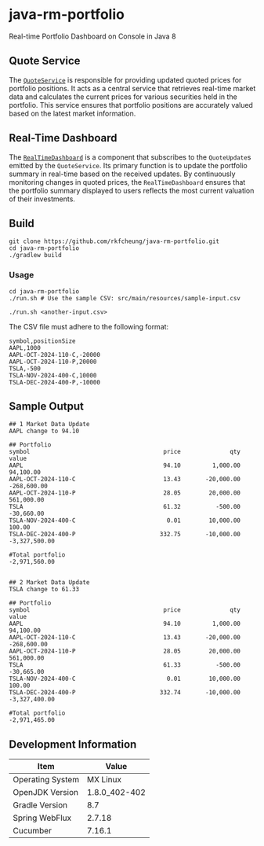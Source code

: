 # java-rm-portfolio

Real-time Portfolio Dashboard on Console in Java 8

## Quote Service

The [`QuoteService`](src/main/java/com/rkfcheung/portfolio/service/QuoteService.java) is responsible for providing
updated quoted prices for portfolio positions. It acts as a central service that retrieves real-time market data and
calculates the current prices for various securities held in the portfolio. This service ensures that portfolio
positions are accurately valued based on the latest market information.

## Real-Time Dashboard

The [`RealTimeDashboard`](src/main/java/com/rkfcheung/portfolio/service/RealTimeDashboard.java) is a component that
subscribes to the `QuoteUpdate`s emitted by the `QuoteService`. Its primary function is to update the portfolio summary
in real-time based on the received updates. By continuously monitoring changes in quoted prices, the `RealTimeDashboard`
ensures that the portfolio summary displayed to users reflects the most current valuation of their investments.

## Build

```shell
git clone https://github.com/rkfcheung/java-rm-portfolio.git
cd java-rm-portfolio
./gradlew build
```

### Usage

```shell
cd java-rm-portfolio
./run.sh # Use the sample CSV: src/main/resources/sample-input.csv

./run.sh <another-input.csv>
```

The CSV file must adhere to the following format:

```csv
symbol,positionSize
AAPL,1000
AAPL-OCT-2024-110-C,-20000
AAPL-OCT-2024-110-P,20000
TSLA,-500
TSLA-NOV-2024-400-C,10000
TSLA-DEC-2024-400-P,-10000
```

## Sample Output

```text
## 1 Market Data Update
AAPL change to 94.10

## Portfolio
symbol                                      price              qty            value
AAPL                                        94.10         1,000.00        94,100.00
AAPL-OCT-2024-110-C                         13.43       -20,000.00      -268,600.00
AAPL-OCT-2024-110-P                         28.05        20,000.00       561,000.00
TSLA                                        61.32          -500.00       -30,660.00
TSLA-NOV-2024-400-C                          0.01        10,000.00           100.00
TSLA-DEC-2024-400-P                        332.75       -10,000.00    -3,327,500.00

#Total portfolio                                                      -2,971,560.00


## 2 Market Data Update
TSLA change to 61.33

## Portfolio
symbol                                      price              qty            value
AAPL                                        94.10         1,000.00        94,100.00
AAPL-OCT-2024-110-C                         13.43       -20,000.00      -268,600.00
AAPL-OCT-2024-110-P                         28.05        20,000.00       561,000.00
TSLA                                        61.33          -500.00       -30,665.00
TSLA-NOV-2024-400-C                          0.01        10,000.00           100.00
TSLA-DEC-2024-400-P                        332.74       -10,000.00    -3,327,400.00

#Total portfolio                                                      -2,971,465.00
```

## Development Information

| Item             | Value         |
|------------------|---------------|
| Operating System | MX Linux      |
| OpenJDK Version  | 1.8.0_402-402 |
| Gradle Version   | 8.7           |
| Spring WebFlux   | 2.7.18        |
| Cucumber         | 7.16.1        |
